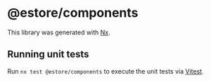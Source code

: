 # @estore/components

This library was generated with [Nx](https://nx.dev).

## Running unit tests

Run `nx test @estore/components` to execute the unit tests via [Vitest](https://vitest.dev/).
